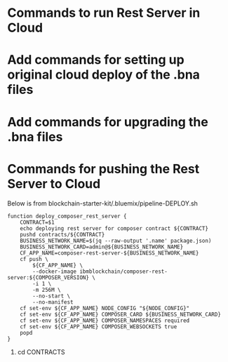 # Commands to run Rest Server in Cloud

# Add commands for setting up original cloud deploy of the .bna files

# Add commands for upgrading the .bna files

# Commands for pushing the Rest Server to Cloud

Below is from blockchain-starter-kit/.bluemix/pipeline-DEPLOY.sh

```
function deploy_composer_rest_server {
    CONTRACT=$1
    echo deploying rest server for composer contract ${CONTRACT}
    pushd contracts/${CONTRACT}
    BUSINESS_NETWORK_NAME=$(jq --raw-output '.name' package.json)
    BUSINESS_NETWORK_CARD=admin@${BUSINESS_NETWORK_NAME}
    CF_APP_NAME=composer-rest-server-${BUSINESS_NETWORK_NAME}
    cf push \
        ${CF_APP_NAME} \
        --docker-image ibmblockchain/composer-rest-server:${COMPOSER_VERSION} \
        -i 1 \
        -m 256M \
        --no-start \
        --no-manifest
    cf set-env ${CF_APP_NAME} NODE_CONFIG "${NODE_CONFIG}"
    cf set-env ${CF_APP_NAME} COMPOSER_CARD ${BUSINESS_NETWORK_CARD}
    cf set-env ${CF_APP_NAME} COMPOSER_NAMESPACES required
    cf set-env ${CF_APP_NAME} COMPOSER_WEBSOCKETS true
    popd
}
```

1. cd CONTRACTS
